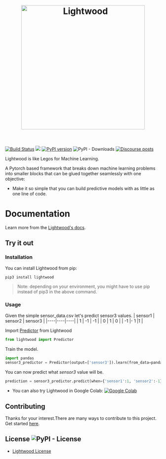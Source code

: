 <h1 align="center">
	<img width="400" src="	<img width="400" src="https://github.com/mindsdb/mindsdb-docs/blob/master/mindsdb-docs/docs/assets/MindsDBLightwood@3x.png?raw=true" alt="Lightwood">
	<br>
	<br>
</h1>

[![Build Status](https://travis-ci.com/mindsdb/lightwood.svg?branch=master)](https://travis-ci.com/mindsdb/lightwood)
![](https://img.shields.io/badge/python-3.6%20|%203.7|%203.8-brightgreen.svg)
[![PyPI version](https://badge.fury.io/py/lightwood.svg)](https://badge.fury.io/py/lightwood)
![PyPI - Downloads](https://img.shields.io/pypi/dm/lightwood)
[![Discourse posts](https://img.shields.io/discourse/posts?server=https%3A%2F%2Fcommunity.mindsdb.com%2F)](https://community.mindsdb.com/)

Lightwood is like Legos for Machine Learning. 

A Pytorch based framework that breaks down machine learning problems into smaller blocks that can be glued together seamlessly with one objective:

- Make it so simple that you can build predictive models with as little as one line of code.


# Documentation
Learn more from the [Lightwood's docs](https://docs.mindsdb.com/lightwood/info/).  

## Try it out

### Installation
You can install Lightwood from pip:

```python
pip3 install lightwood
```
>Note: depending on your environment, you might have to use pip instead of pip3 in the above command.

### Usage
Given the simple sensor_data.csv let's predict sensor3 values.
| sensor1  | sensor2 | sensor3 |
|----|----|----|
|  1 | -1 | -1 |
| 0  | 1  | 0  |
| -1  |- 1  |1  |

Import [Predictor](https://mindsdb.github.io/lightwood/API/) from Lightwood
```python
from lightwood import Predictor
```

Train the model.
```python
import pandas
sensor3_predictor = Predictor(output=['sensor3']).learn(from_data=pandas.read_csv('sensor_data.csv'))
```
You can now predict what *sensor3* value will be.

```python
prediction = sensor3_predictor.predict(when={'sensor1':1, 'sensor2':-1})
```

* You can also try Lightwood in Google Colab: [![Google Colab](https://colab.research.google.com/assets/colab-badge.svg "Lightwood")](https://colab.research.google.com/drive/10W43sur_uj28ROiGuAIF9X46_Xrx1e7K)

## Contributing
Thanks for your interest.There are many ways to contribute to this project. Get started [here](https://github.com/mindsdb/lightwood/blob/master/CONTRIBUTING.md).

## License ![PyPI - License](https://img.shields.io/pypi/l/lightwood)

* [Lightwood License](https://github.com/mindsdb/lightwood/blob/master/LICENSE)
